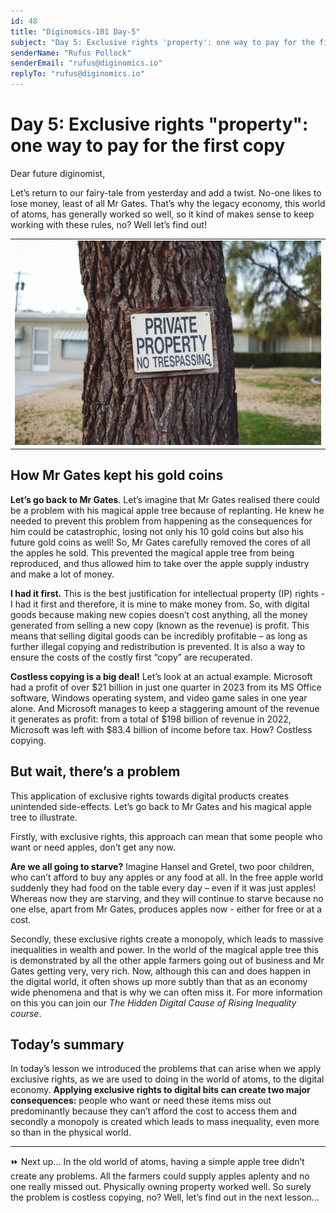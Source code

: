 ```yaml
---
id: 48
title: "Diginomics-101 Day-5"
subject: "Day 5: Exclusive rights 'property': one way to pay for the first copy"
senderName: "Rufus Pollock"
senderEmail: "rufus@diginomics.io"
replyTo: "rufus@diginomics.io"
---
```


# **Day 5: Exclusive rights "property": one way to pay for the first copy**

Dear future diginomist,

Let’s return to our fairy-tale from yesterday and add a twist. No-one likes to lose money, least of all Mr Gates. That’s why the legacy economy, this world of atoms, has generally worked so well, so it kind of makes sense to keep working with these rules, no? Well let’s find out!

<table width="100%">
  <tr><td><img src="https://github.com/life-itself/diginomics/blob/main/brevo-assets/private_property.jpeg?raw=true" width="100%" /></td></tr>
</table>

## How Mr Gates kept his gold coins

**Let’s go back to Mr Gates**. Let’s imagine that Mr Gates realised there could be a problem with his magical apple tree because of replanting. He knew he needed to prevent this problem from happening as the consequences for him could be catastrophic, losing not only his 10 gold coins but also his future gold coins as well! So, Mr Gates carefully removed the cores of all the apples he sold. This prevented the magical apple tree from being reproduced, and thus allowed him to take over the apple supply industry and make a lot of money.

**I had it first.** This is the best justification for intellectual property (IP) rights - I had it first and therefore, it is mine to make money from. So, with digital goods because making new copies doesn’t cost anything, all the money generated from selling a new copy (known as the revenue) is profit. This means that selling digital goods can be incredibly profitable – as long as further illegal copying and redistribution is prevented. It is also a way to ensure the costs of the costly first “copy” are recuperated.

**Costless copying is a big deal!** Let’s look at an actual example. Microsoft had a profit of over $21 billion in just one quarter in 2023 from its MS Office software, Windows operating system, and video game sales in one year alone. And Microsoft manages to keep a staggering amount of the revenue it generates as profit: from a total of $198 billion of revenue in 2022, Microsoft was left with $83.4 billion of income before tax. How? Costless copying. 


## But wait, there’s a problem

This application of exclusive rights towards digital products creates unintended side-effects. Let’s go back to Mr Gates and his magical apple tree to illustrate. 

Firstly, with exclusive rights, this approach can mean that some people who want or need apples, don’t get any now.

**Are we all going to starve?** Imagine Hansel and Gretel, two poor children, who can’t afford to buy any apples or any food at all. In the free apple world suddenly they had food on the table every day – even if it was just apples! Whereas now they are starving, and they will continue to starve because no one else, apart from Mr Gates, produces apples now - either for free or at a cost.

Secondly, these exclusive rights create a monopoly, which leads to massive inequalities in wealth and power. In the world of the magical apple tree this is demonstrated by all the other apple farmers going out of business and Mr Gates getting very, very rich. Now, although this can and does happen in the digital world, it often shows up more subtly than that as an economy wide phenomena and that is why we can often miss it. For more information on this you can join our _The Hidden Digital Cause of Rising Inequality course_.


## Today’s summary

In today’s lesson we introduced the problems that can arise when we apply exclusive rights, as we are used to doing in the world of atoms, to the digital economy. **Applying exclusive rights to digital bits can create two major consequences:** people who want or need these items miss out predominantly because they can’t afford the cost to access them and secondly a monopoly is created which leads to mass inequality, even more so than in the physical world.

***

⏩ Next up… In the old world of atoms, having a simple apple tree didn’t create any problems. All the farmers could supply apples aplenty and no one really missed out. Physically owning property worked well. So surely the problem is costless copying, no? Well, let’s find out in the next lesson…

